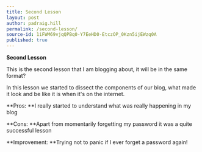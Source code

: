 ```yaml
---
title: Second Lesson
layout: post
author: padraig.hill
permalink: /second-lesson/
source-id: 1iFWM69vjqQPBq0-Y7EeHD0-EtczOP_0Kzn5ijEWzq0A
published: true
---
```

**Second Lesson**

This is the second lesson that I am blogging about, it will be in the same format?

In this lesson we started to dissect the components of our blog, what made it look and be like it is when it's on the internet.

**Pros: **I really started to understand what was really happening in my blog

**Cons: **Apart from momentarily forgetting my password it was a quite successful lesson

**Improvement: **Trying not to panic if I ever forget a password again!

